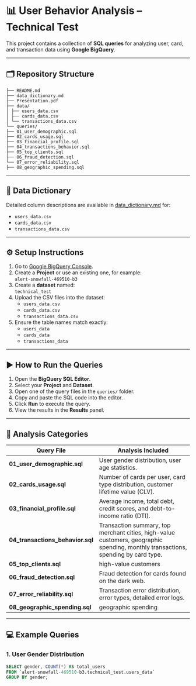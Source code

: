 # 📊  User Behavior Analysis – Technical Test

This project contains a collection of **SQL queries** for analyzing user, card, and transaction data using **Google BigQuery**.

---

## 🗂 **Repository Structure**
```
├── README.md
├── data_dictionary.md
├── Presentation.pdf
├── data/
│ ├── users_data.csv
│ ├── cards_data.csv
│ └── transactions_data.csv
└── queries/
├── 01_user_demographic.sql
├── 02_cards_usage.sql
├── 03_financial_profile.sql
├── 04_transactions_behavior.sql
├── 05_top_clients.sql
├── 06_fraud_detection.sql
└── 07_error_reliability.sql
├── 08_geographic_spending.sql
```

---

## 📘 **Data Dictionary**
Detailed column descriptions are available in [data_dictionary.md](./data_dictionary.md) for:
- `users_data.csv`
- `cards_data.csv`
- `transactions_data.csv`

---

## ⚙ **Setup Instructions**
1. Go to [Google BigQuery Console](https://console.cloud.google.com/bigquery).
2. Create a **Project** or use an existing one, for example:  
   `alert-snowfall-469510-b3`
3. Create a **dataset** named:  
   `technical_test`
4. Upload the CSV files into the dataset:
   - `users_data.csv`
   - `cards_data.csv`
   - `transactions_data.csv`
5. Ensure the table names match exactly:
   - `users_data`
   - `cards_data`
   - `transactions_data`

---

## ▶ **How to Run the Queries**
1. Open the **BigQuery SQL Editor**.
2. Select your **Project** and **Dataset**.
3. Open one of the query files in the `queries/` folder.
4. Copy and paste the SQL code into the editor.
5. Click **Run** to execute the query.
6. View the results in the **Results** panel.

---

## 📌 **Analysis Categories**

| Query File | Analysis Included |
|------------|------------------|
| **01_user_demographic.sql** | User gender distribution, user age statistics. |
| **02_cards_usage.sql** | Number of cards per user, card type distribution, customer lifetime value (CLV). |
| **03_financial_profile.sql** | Average income, total debt, credit scores, and debt-to-income ratio (DTI). |
| **04_transactions_behavior.sql** | Transaction summary, top merchant cities, high-value customers, geographic spending, monthly transactions, spending by card type. |
| **05_top_clients.sql** | high-value customers|
| **06_fraud_detection.sql** | Fraud detection for cards found on the dark web. |
| **07_error_reliability.sql** | Transaction error distribution, error types, detailed error logs. |
| **08_geographic_spending.sql** | geographic spending|

---

## 💻 **Example Queries**

### 1. User Gender Distribution
```sql
SELECT gender, COUNT(*) AS total_users
FROM `alert-snowfall-469510-b3.technical_test.users_data`
GROUP BY gender;


